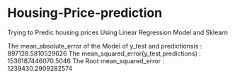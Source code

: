 # Housing-Price-prediction
Trying to Predic housing prices Using Linear Regression Model and Sklearn

The mean_absolute_error of the Model of y_test and predictionsis :
897128.5810529626
The mean_squared_error(y_test,predictions) :
1536187446070.5046
The Root mean_squared_error :
1239430.2909282574

